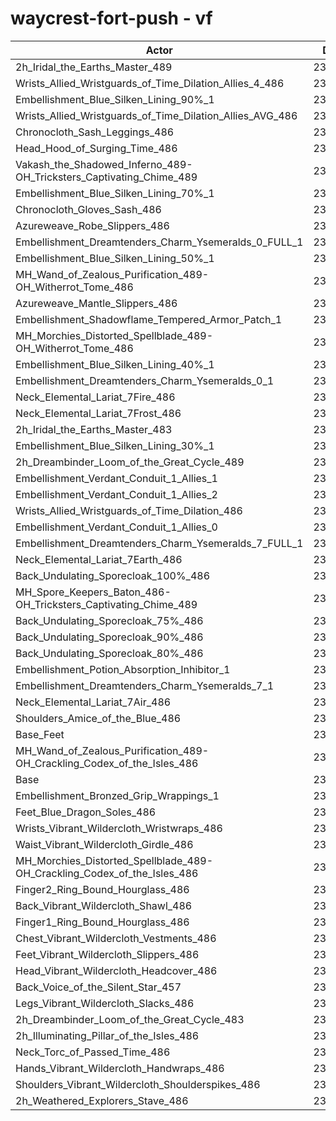 # waycrest-fort-push - vf
| Actor | DPS | Increase |
|---|:---:|:---:|
|2h_Iridal_the_Earths_Master_489|237673|2.24%|
|Wrists_Allied_Wristguards_of_Time_Dilation_Allies_4_486|237339|2.09%|
|Embellishment_Blue_Silken_Lining_90%_1|237114|1.99%|
|Wrists_Allied_Wristguards_of_Time_Dilation_Allies_AVG_486|236549|1.75%|
|Chronocloth_Sash_Leggings_486|236450|1.71%|
|Head_Hood_of_Surging_Time_486|236405|1.69%|
|Vakash_the_Shadowed_Inferno_489-OH_Tricksters_Captivating_Chime_489|236197|1.60%|
|Embellishment_Blue_Silken_Lining_70%_1|236047|1.54%|
|Chronocloth_Gloves_Sash_486|235822|1.44%|
|Azureweave_Robe_Slippers_486|235617|1.35%|
|Embellishment_Dreamtenders_Charm_Ysemeralds_0_FULL_1|235309|1.22%|
|Embellishment_Blue_Silken_Lining_50%_1|235115|1.13%|
|MH_Wand_of_Zealous_Purification_489-OH_Witherrot_Tome_486|234940|1.06%|
|Azureweave_Mantle_Slippers_486|234789|0.99%|
|Embellishment_Shadowflame_Tempered_Armor_Patch_1|234782|0.99%|
|MH_Morchies_Distorted_Spellblade_489-OH_Witherrot_Tome_486|234619|0.92%|
|Embellishment_Blue_Silken_Lining_40%_1|234512|0.88%|
|Embellishment_Dreamtenders_Charm_Ysemeralds_0_1|234461|0.85%|
|Neck_Elemental_Lariat_7Fire_486|234401|0.83%|
|Neck_Elemental_Lariat_7Frost_486|234367|0.81%|
|2h_Iridal_the_Earths_Master_483|234136|0.71%|
|Embellishment_Blue_Silken_Lining_30%_1|234124|0.71%|
|2h_Dreambinder_Loom_of_the_Great_Cycle_489|234121|0.71%|
|Embellishment_Verdant_Conduit_1_Allies_1|234001|0.66%|
|Embellishment_Verdant_Conduit_1_Allies_2|233988|0.65%|
|Wrists_Allied_Wristguards_of_Time_Dilation_486|233906|0.61%|
|Embellishment_Verdant_Conduit_1_Allies_0|233885|0.61%|
|Embellishment_Dreamtenders_Charm_Ysemeralds_7_FULL_1|233813|0.57%|
|Neck_Elemental_Lariat_7Earth_486|233635|0.50%|
|Back_Undulating_Sporecloak_100%_486|233329|0.37%|
|MH_Spore_Keepers_Baton_486-OH_Tricksters_Captivating_Chime_489|233306|0.36%|
|Back_Undulating_Sporecloak_75%_486|233178|0.30%|
|Back_Undulating_Sporecloak_90%_486|233155|0.29%|
|Back_Undulating_Sporecloak_80%_486|233110|0.27%|
|Embellishment_Potion_Absorption_Inhibitor_1|233109|0.27%|
|Embellishment_Dreamtenders_Charm_Ysemeralds_7_1|233043|0.24%|
|Neck_Elemental_Lariat_7Air_486|233021|0.23%|
|Shoulders_Amice_of_the_Blue_486|232874|0.17%|
|Base_Feet|232766|0.12%|
|MH_Wand_of_Zealous_Purification_489-OH_Crackling_Codex_of_the_Isles_486|232599|0.05%|
|Base|232477|0.00%|
|Embellishment_Bronzed_Grip_Wrappings_1|232439|-0.02%|
|Feet_Blue_Dragon_Soles_486|232438|-0.02%|
|Wrists_Vibrant_Wildercloth_Wristwraps_486|232368|-0.05%|
|Waist_Vibrant_Wildercloth_Girdle_486|232353|-0.05%|
|MH_Morchies_Distorted_Spellblade_489-OH_Crackling_Codex_of_the_Isles_486|232152|-0.14%|
|Finger2_Ring_Bound_Hourglass_486|232102|-0.16%|
|Back_Vibrant_Wildercloth_Shawl_486|232093|-0.17%|
|Finger1_Ring_Bound_Hourglass_486|232093|-0.17%|
|Chest_Vibrant_Wildercloth_Vestments_486|231749|-0.31%|
|Feet_Vibrant_Wildercloth_Slippers_486|231732|-0.32%|
|Head_Vibrant_Wildercloth_Headcover_486|231649|-0.36%|
|Back_Voice_of_the_Silent_Star_457|231465|-0.44%|
|Legs_Vibrant_Wildercloth_Slacks_486|231454|-0.44%|
|2h_Dreambinder_Loom_of_the_Great_Cycle_483|231341|-0.49%|
|2h_Illuminating_Pillar_of_the_Isles_486|231277|-0.52%|
|Neck_Torc_of_Passed_Time_486|231240|-0.53%|
|Hands_Vibrant_Wildercloth_Handwraps_486|231198|-0.55%|
|Shoulders_Vibrant_Wildercloth_Shoulderspikes_486|231165|-0.56%|
|2h_Weathered_Explorers_Stave_486|230846|-0.70%|
